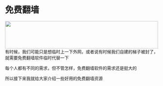 # 免费翻墙
<a href="https://www.vultr.com/?ref=7295225"><img src="https://www.vultr.com/media/banner_1.png" width="100%" height="90"></a>
有时候，我们可能只是想临时上一下外网，或者说有时候我们自建的梯子被封了，就需要免费翻墙软件临时代替一下

每个人都有不同的需求，但不管怎样，免费翻墙软件的需求还是挺大的

所以接下来我就给大家介绍一些好用的免费翻墙资源
